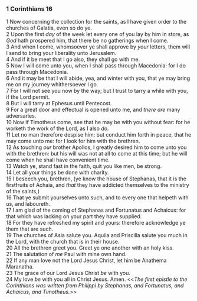 ### 1 Corinthians 16

1 Now concerning the collection for the saints, as I have given order to the churches of Galatia, even so do ye.  
2 Upon the first *day* of the week let every one of you lay by him in store, as *God* hath prospered him, that there be no gatherings when I come.  
3 And when I come, whomsoever ye shall approve by *your* letters, them will I send to bring your liberality unto Jerusalem.  
4 And if it be meet that I go also, they shall go with me.  
5 Now I will come unto you, when I shall pass through Macedonia: for I do pass through Macedonia.  
6 And it may be that I will abide, yea, and winter with you, that ye may bring me on my journey whithersoever I go.  
7 For I will not see you now by the way; but I trust to tarry a while with you, if the Lord permit.  
8 But I will tarry at Ephesus until Pentecost.  
9 For a great door and effectual is opened unto me, and *there are* many adversaries.  
10 Now if Timotheus come, see that he may be with you without fear: for he worketh the work of the Lord, as I also *do*.  
11 Let no man therefore despise him: but conduct him forth in peace, that he may come unto me: for I look for him with the brethren.  
12 As touching *our* brother Apollos, I greatly desired him to come unto you with the brethren: but his will was not at all to come at this time; but he will come when he shall have convenient time.  
13 Watch ye, stand fast in the faith, quit you like men, be strong.  
14 Let all your things be done with charity.  
15 I beseech you, brethren, (ye know the house of Stephanas, that it is the firstfruits of Achaia, and *that* they have addicted themselves to the ministry of the saints,)  
16 That ye submit yourselves unto such, and to every one that helpeth with *us*, and laboureth.  
17 I am glad of the coming of Stephanas and Fortunatus and Achaicus: for that which was lacking on your part they have supplied.  
18 For they have refreshed my spirit and yours: therefore acknowledge ye them that are such.  
19 The churches of Asia salute you. Aquila and Priscilla salute you much in the Lord, with the church that is in their house.  
20 All the brethren greet you. Greet ye one another with an holy kiss.  
21 The salutation of *me* Paul with mine own hand.  
22 If any man love not the Lord Jesus Christ, let him be Anathema Maranatha.  
23 The grace of our Lord Jesus Christ *be* with you.  
24 My love *be* with you all in Christ Jesus. Amen. <<*The first *epistle* to the Corinthians was written from Philippi by Stephanas, and Fortunatus, and Achaicus, and Timotheus.*>>  
